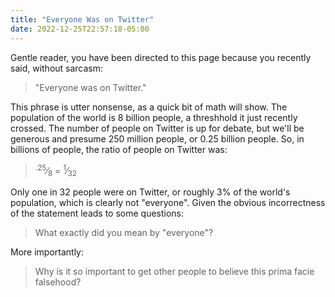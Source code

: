 ```yaml
---
title: "Everyone Was on Twitter"
date: 2022-12-25T22:57:18-05:00
---
```


Gentle reader, you have been directed to this page because you 
recently said, without sarcasm:

> "Everyone was on Twitter."

This phrase is utter nonsense, as a quick bit of math will show.
The population of the world is 8 billion people, a threshhold it just
recently crossed. The number of people on Twitter is up for debate, but we'll be generous
and presume 250 million people, or 0.25 billion people. So, in billions of people, the
ratio of people on Twitter was:

<blockquote>
  <sup>.25</sup>&frasl;<sub>8</sub> = <sup>1</sup>&frasl;<sub>32</sub>
</blockquote>

Only one in 32 people were on Twitter, or roughly 3% of the world's population, which
is clearly not "everyone". Given the obvious incorrectness of the statement leads
to some questions:

> What exactly did you mean by "everyone"?

More importantly:

> Why is it so important to get other people to believe this prima facie falsehood?

